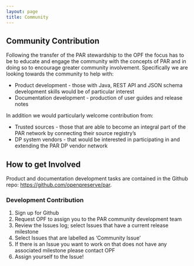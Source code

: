 ```yaml
---
layout: page
title: Community
---
```


## Community Contribution
Following the transfer of the PAR stewardship to the OPF the focus has to be to educate and engage the community with the concepts of PAR and in doing so to encourage greater community involvement. Specifically we are looking towards the community to help with:

* Product development - those with Java, REST API and JSON schema development skills would be of particular interest
* Documentation development - production of user guides and release notes

In addition we would particularly welcome contribution from:

* Trusted sources - those that are able to become an integral part of the PAR network by connecting their source registry’s
* DP system vendors - that would be interested in participating in and extending the PAR DP vendor network 

## How to get Involved
Product and documentation development tasks are contained in the Github repo: https://github.com/openpreserve/par. 

### Development Contribution
1. Sign up for Github
2. Request OPF to assign you to the PAR community development team
3. Review the Issues log; select Issues that have a current release milestone 
4. Select Issues that are labelled as ‘Community Issue’
5. If there is an Issue you want to work on that does not have any associated milestone please contact OPF
6. Assign yourself to the Issue! 

